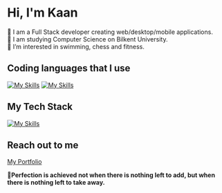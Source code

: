 # Hi, I'm Kaan
💎  I am a Full Stack developer creating web/desktop/mobile applications.    
📖  I am studying Computer Science on Bilkent University.                    
🏅  I’m interested in swimming, chess and fitness.
           


## Coding languages that I use  
[![My Skills](https://skillicons.dev/icons?i=cpp,ts,js,html,css)](https://skillicons.dev) [![My Skills](https://skillicons.dev/icons?i=java&theme=light)](https://skillicons.dev)


## My Tech Stack
[![My Skills](https://skillicons.dev/icons?i=git,github,mongo,nodejs,vite,electron,express)](https://skillicons.dev)


## Reach out to me 
<a href= https://kaanaydinli.com>My Portfolio</a>


  

**🎯Perfection is achieved not when there is nothing left to add, but when there is nothing left to take away.**
<!---
KaanAydinli/KaanAydinli is a ✨ special ✨ repository because its `README.md` (this file) appears on your GitHub profile.
You can click the Preview link to take a look at your changes.
--->
